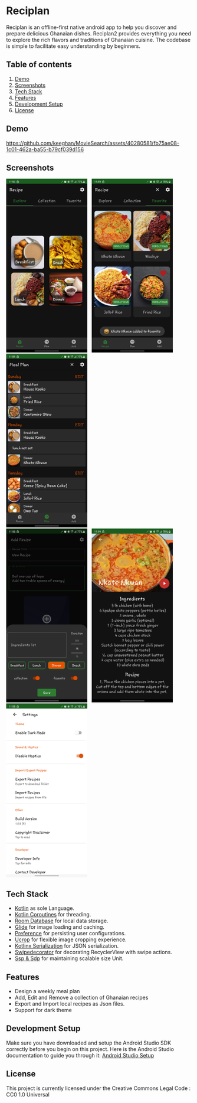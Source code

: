 # Reciplan

Reciplan is an offline-first native android app to help you discover and prepare delicious Ghanaian dishes.
Reciplan2 provides everything you need to explore the rich flavors and traditions of Ghanaian cuisine.
The codebase is simple to facilitate easy understanding by beginners.

## Table of contents

1. [Demo](#demo)
2. [Screenshots](#screenshots)
3. [Tech Stack](#tech-stack)
4. [Features](#features)
5. [Development Setup](#development-setup)
6. [License](#license)

## Demo

https://github.com/keeghan/MovieSearch/assets/40280581/fb75ae08-1c01-462a-ba55-b79cf039d156

## Screenshots

<img src = "screenshots/explore_screen.png" width = "220" height = "471"/> &nbsp; <img src = "screenshots/favorite_screen.png" width = "220" height = "471"/> &nbsp; <img src = "screenshots/plan_screen.png" width = "220" height = "471"/> 
<br />
<img src = "screenshots/add_screen.png" width = "220" height = "471"/> &nbsp; <img src = "screenshots/directions_screen.png" width = "220" height = "471"/> &nbsp; <img src = "screenshots/settings_screen.png" width = "220" height = "471"/> 

## Tech Stack

- [Kotlin](https://kotlinlang.org/) as sole Language.
- [Kotlin Coroutines](https://kotlinlang.org/docs/reference/coroutines/coroutines-guide.html) for threading.
- [Room Database](https://developer.android.com/training/data-storage/room) for local data storage.
- [Glide](https://github.com/bumptech/glide) for image loading and caching.
- [Preference](https://developer.android.com/reference/android/preference/Preference) for persisting user configurations.
- [Ucrop](https://github.com/Yalantis/uCrop) for flexible image cropping experience.
- [Kotlinx Serialization](https://kotlinlang.org/docs/serialization.html) for JSON serialization.
- [Swipedecorator](https://github.com/xabaras/RecyclerViewSwipeDecorator) for decorating RecyclerView with swipe actions.
- [Ssp & Sdp](https://developer.android.com/reference/android/preference/Preference) for maintaining scalable size Unit.

## Features

- Design a weekly meal plan
- Add, Edit and Remove a collection of Ghanaian recipes
- Export and Import local recipes as Json files.
- Support for dark theme

## Development Setup

Make sure you have downloaded and setup the Android Studio SDK correctly before you begin on this project. Here is the
Android Studio documentation to guide you through
it: [Android Studio Setup](http://developer.android.com/sdk/installing/index.html?pkg=studio)

## License

This project is currently licensed under the Creative Commons Legal Code : CC0 1.0 Universal


